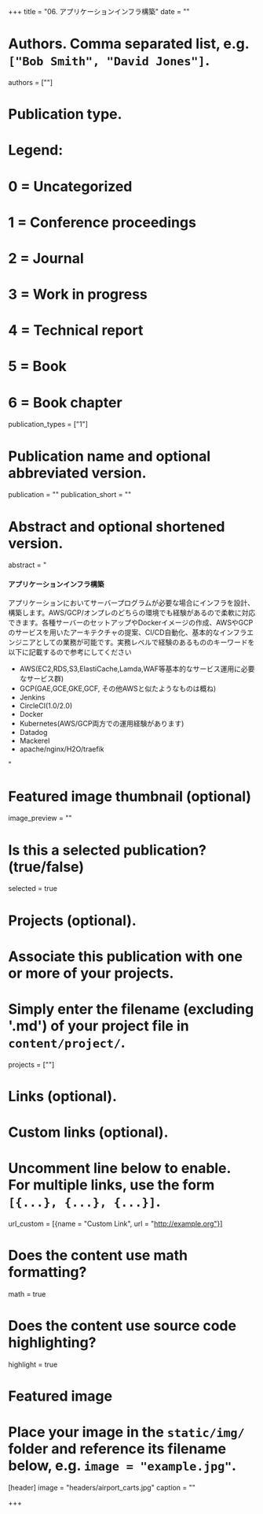 +++
title = "06. アプリケーションインフラ構築"
date = ""

# Authors. Comma separated list, e.g. `["Bob Smith", "David Jones"]`.
authors = [""]

# Publication type.
# Legend:
# 0 = Uncategorized
# 1 = Conference proceedings
# 2 = Journal
# 3 = Work in progress
# 4 = Technical report
# 5 = Book
# 6 = Book chapter
publication_types = ["1"]

# Publication name and optional abbreviated version.
publication = ""
publication_short = ""

# Abstract and optional shortened version.
abstract = "<h4>アプリケーションインフラ構築</h4><p>アプリケーションにおいてサーバープログラムが必要な場合にインフラを設計、構築します。AWS/GCP/オンプレのどちらの環境でも経験があるので柔軟に対応できます。各種サーバーのセットアップやDockerイメージの作成、AWSやGCPのサービスを用いたアーキテクチャの提案、CI/CD自動化、基本的なインフラエンジニアとしての業務が可能です。実務レベルで経験のあるもののキーワードを以下に記載するので参考にしてください<ul><li>AWS(EC2,RDS,S3,ElastiCache,Lamda,WAF等基本的なサービス運用に必要なサービス群)</li><li>GCP(GAE,GCE,GKE,GCF, その他AWSと似たようなものは概ね)</li><li>Jenkins</li><li>CircleCI(1.0/2.0)</li><li>Docker</li><li>Kubernetes(AWS/GCP両方での運用経験があります)</li><li>Datadog</li><li>Mackerel</li><li>apache/nginx/H2O/traefik</li></ul></p>"

# Featured image thumbnail (optional)
image_preview = ""

# Is this a selected publication? (true/false)
selected = true

# Projects (optional).
#   Associate this publication with one or more of your projects.
#   Simply enter the filename (excluding '.md') of your project file in `content/project/`.
projects = [""]

# Links (optional).


# Custom links (optional).
#   Uncomment line below to enable. For multiple links, use the form `[{...}, {...}, {...}]`.
url_custom = [{name = "Custom Link", url = "http://example.org"}]

# Does the content use math formatting?
math = true

# Does the content use source code highlighting?
highlight = true

# Featured image
# Place your image in the `static/img/` folder and reference its filename below, e.g. `image = "example.jpg"`.
[header]
image = "headers/airport_carts.jpg"
caption = ""

+++
